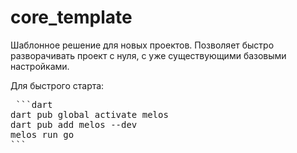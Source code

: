 # core_template

Шаблонное решение для новых проектов.
Позволяет быстро разворачивать проект с нуля, с уже существующими базовыми настройками.

Для быстрого старта: 

<pre lang="markdown"> ```dart
dart pub global activate melos
dart pub add melos --dev
melos run go
``` </pre>